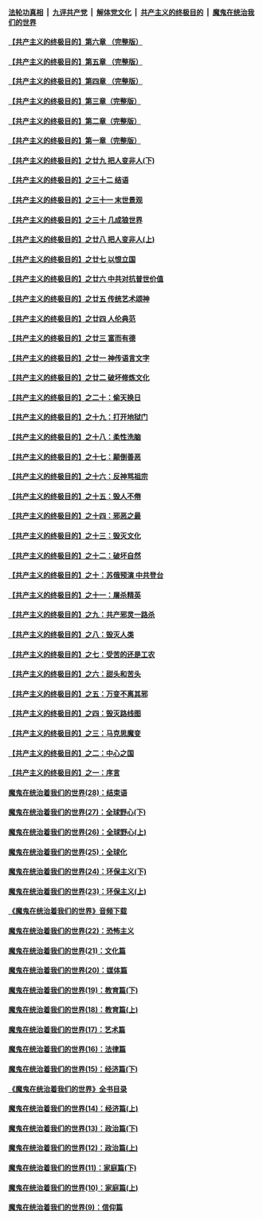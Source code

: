 

####  [法轮功真相](../../../../basic/blob/master/README.md?t=05251301) &nbsp;|&nbsp; [九评共产党](../../../../9ping.md/blob/master/README.md?t=05251301) &nbsp;|&nbsp; [解体党文化](../../../../jtdwh.md/blob/master/README.md?t=05251301)  &nbsp;|&nbsp; [共产主义的终极目的](../../../../gczydzjmd.md/blob/master/README.md?t=05251301) &nbsp;|&nbsp; [魔鬼在统治我们的世界](../../../../mgztzwmdsj.md/blob/master/README.md?t=05251301) 

#### [【共产主义的终极目的】第六章 （完整版）](../pages/nsc422/n11428913.md?t=05251301) 

#### [【共产主义的终极目的】第五章 （完整版）](../pages/nsc422/n11428912.md?t=05251301) 

#### [【共产主义的终极目的】第四章 （完整版）](../pages/nsc422/n11428907.md?t=05251301) 

#### [【共产主义的终极目的】第三章（完整版）](../pages/nsc422/n11428848.md?t=05251301) 

#### [【共产主义的终极目的】第二章（完整版）](../pages/nsc422/n11428831.md?t=05251301) 

#### [【共产主义的终极目的】第一章（完整版）](../pages/nsc422/n11417651.md?t=05251301) 

#### [【共产主义的终极目的】之廿九 把人变非人(下)](../pages/nsc422/n11344140.md?t=05251301) 

#### [【共产主义的终极目的】之三十二 结语](../pages/nsc422/n11360535.md?t=05251301) 

#### [【共产主义的终极目的】之三十一 末世景观](../pages/nsc422/n11351129.md?t=05251301) 

#### [【共产主义的终极目的】之三十 几成狼世界](../pages/nsc422/n11348280.md?t=05251301) 

#### [【共产主义的终极目的】之廿八 把人变非人(上)](../pages/nsc422/n11340492.md?t=05251301) 

#### [【共产主义的终极目的】之廿七 以恨立国](../pages/nsc422/n11336944.md?t=05251301) 

#### [【共产主义的终极目的】之廿六 中共对抗普世价值](../pages/nsc422/n11324785.md?t=05251301) 

#### [【共产主义的终极目的】之廿五 传统艺术颂神](../pages/nsc422/n11296396.md?t=05251301) 

#### [【共产主义的终极目的】之廿四 人伦典范](../pages/nsc422/n11296397.md?t=05251301) 

#### [【共产主义的终极目的】之廿三 富而有德](../pages/nsc422/n11283598.md?t=05251301) 

#### [【共产主义的终极目的】之廿一 神传语言文字](../pages/nsc422/n11263265.md?t=05251301) 

#### [【共产主义的终极目的】之廿二 破坏修炼文化](../pages/nsc422/n11245728.md?t=05251301) 

#### [【共产主义的终极目的】之二十：偷天换日](../pages/nsc422/n11238846.md?t=05251301) 

#### [【共产主义的终极目的】之十九：打开地狱门](../pages/nsc422/n11206376.md?t=05251301) 

#### [【共产主义的终极目的】之十八：柔性洗脑](../pages/nsc422/n11199994.md?t=05251301) 

#### [【共产主义的终极目的】之十七：颠倒善恶](../pages/nsc422/n11179782.md?t=05251301) 

#### [【共产主义的终极目的】之十六：反神骂祖宗](../pages/nsc422/n11166798.md?t=05251301) 

#### [【共产主义的终极目的】之十五：毁人不倦](../pages/nsc422/n11166792.md?t=05251301) 

#### [【共产主义的终极目的】之十四：邪恶之最](../pages/nsc422/n11150249.md?t=05251301) 

#### [【共产主义的终极目的】之十三：毁灭文化](../pages/nsc422/n11135227.md?t=05251301) 

#### [【共产主义的终极目的】之十二：破坏自然](../pages/nsc422/n11135214.md?t=05251301) 

#### [【共产主义的终极目的】之十：苏俄预演 中共登台](../pages/nsc422/n11118424.md?t=05251301) 

#### [【共产主义的终极目的】之十一：屠杀精英](../pages/nsc422/n11118442.md?t=05251301) 

#### [【共产主义的终极目的】之九：共产邪灵一路杀](../pages/nsc422/n11114139.md?t=05251301) 

#### [【共产主义的终极目的】之八：毁灭人类](../pages/nsc422/n11108503.md?t=05251301) 

#### [【共产主义的终极目的】之七：受苦的还是工农](../pages/nsc422/n11101809.md?t=05251301) 

#### [【共产主义的终极目的】之六：甜头和苦头](../pages/nsc422/n11096971.md?t=05251301) 

#### [【共产主义的终极目的】之五：万变不离其邪](../pages/nsc422/n11091285.md?t=05251301) 

#### [【共产主义的终极目的】之四：毁灭路线图](../pages/nsc422/n11086284.md?t=05251301) 

#### [【共产主义的终极目的】之三：马克思魔变](../pages/nsc422/n11061941.md?t=05251301) 

#### [【共产主义的终极目的】之二：中心之国](../pages/nsc422/n11047728.md?t=05251301) 

#### [【共产主义的终极目的】之一：序言](../pages/nsc422/n11086077.md?t=05251301) 

#### [魔鬼在统治着我们的世界(28)：结束语](../pages/nsc422/n10936246.md?t=05251301) 

#### [魔鬼在统治着我们的世界(27)：全球野心(下)](../pages/nsc422/n10928319.md?t=05251301) 

#### [魔鬼在统治着我们的世界(26)：全球野心(上)](../pages/nsc422/n10900318.md?t=05251301) 

#### [魔鬼在统治着我们的世界(25)：全球化](../pages/nsc422/n10788205.md?t=05251301) 

#### [魔鬼在统治着我们的世界(24)：环保主义(下)](../pages/nsc422/n10695307.md?t=05251301) 

#### [魔鬼在统治着我们的世界(23)：环保主义(上)](../pages/nsc422/n10688613.md?t=05251301) 

#### [《魔鬼在统治着我们的世界》音频下载](../pages/nsc422/n10635553.md?t=05251301) 

#### [魔鬼在统治着我们的世界(22)：恐怖主义](../pages/nsc422/n10614727.md?t=05251301) 

#### [魔鬼在统治着我们的世界(21)：文化篇](../pages/nsc422/n10597706.md?t=05251301) 

#### [魔鬼在统治着我们的世界(20)：媒体篇](../pages/nsc422/n10586579.md?t=05251301) 

#### [魔鬼在统治着我们的世界(19)：教育篇(下)](../pages/nsc422/n10564808.md?t=05251301) 

#### [魔鬼在统治着我们的世界(18)：教育篇(上)](../pages/nsc422/n10526970.md?t=05251301) 

#### [魔鬼在统治着我们的世界(17)：艺术篇](../pages/nsc422/n10499093.md?t=05251301) 

#### [魔鬼在统治着我们的世界(16)：法律篇](../pages/nsc422/n10485969.md?t=05251301) 

#### [魔鬼在统治着我们的世界(15)：经济篇(下)](../pages/nsc422/n10469975.md?t=05251301) 

#### [《魔鬼在统治着我们的世界》全书目录](../pages/nsc422/n10464261.md?t=05251301) 

#### [魔鬼在统治着我们的世界(14)：经济篇(上)](../pages/nsc422/n10457370.md?t=05251301) 

#### [魔鬼在统治着我们的世界(13)：政治篇(下)](../pages/nsc422/n10448270.md?t=05251301) 

#### [魔鬼在统治着我们的世界(12)：政治篇(上)](../pages/nsc422/n10444576.md?t=05251301) 

#### [魔鬼在统治着我们的世界(11)：家庭篇(下)](../pages/nsc422/n10440961.md?t=05251301) 

#### [魔鬼在统治着我们的世界(10)：家庭篇(上)](../pages/nsc422/n10435448.md?t=05251301) 

#### [魔鬼在统治着我们的世界(9)：信仰篇](../pages/nsc422/n10432159.md?t=05251301) 


